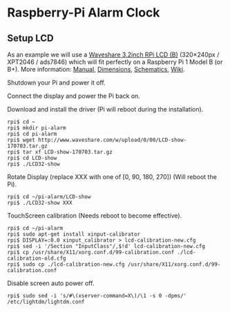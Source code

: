 # Raspberry-Pi Alarm Clock

## Setup LCD

As an example we will use a
[Waveshare 3.2inch RPi LCD (B)](https://www.waveshare.com/product/3.2inch-rpi-lcd-b.htm) (320×240px / XPT2046 / ads7846)
which will fit perfectly on a Raspberry Pi 1 Model B (or B+).
More information:
[Manual](https://www.waveshare.com/w/upload/3/3e/RPi-LCD-User-Manual.pdf),
[Dimensions](https://www.waveshare.com/w/upload/5/56/3.2inch-rpi-lcd-b-panel-dimension.pdf),
[Schematics](http://www.waveshare.com/w/upload/a/ad/3.2inch-RPi-LCD-B-Schematic.pdf),
[Wiki](https://www.waveshare.com/wiki/3.2inch_RPi_LCD_(B)).

Shutdown your Pi and power it off.

Connect the display and power the Pi back on.

Download and install the driver (Pi will reboot during the installation).

```
rpi$ cd ~
rpi$ mkdir pi-alarm
rpi$ cd pi-alarm
rpi$ wget http://www.waveshare.com/w/upload/0/00/LCD-show-170703.tar.gz
rpi$ tar xf LCD-show-170703.tar.gz
rpi$ cd LCD-show
rpi$ ./LCD32-show
```

Rotate Display (replace XXX with one of [0, 90, 180, 270]) (Will reboot the Pi).

```
rpi$ cd ~/pi-alarm/LCD-show
rpi$ ./LCD32-show XXX
```

TouchScreen calibration (Needs reboot to become effective).

```
rpi$ cd ~/pi-alarm
rpi$ sudo apt-get install xinput-calibrator
rpi$ DISPLAY=:0.0 xinput_calibrator > lcd-calibration-new.cfg
rpi$ sed -i '/Section "InputClass"/,$!d' lcd-calibration-new.cfg
rpi$ cp /usr/share/X11/xorg.conf.d/99-calibration.conf ./lcd-calibration-old.cfg
rpi$ sudo cp ./lcd-calibration-new.cfg /usr/share/X11/xorg.conf.d/99-calibration.conf
```

Disable screen auto power off.
```
rpi$ sudo sed -i 's/#\(xserver-command=X\)/\1 -s 0 -dpms/' /etc/lightdm/lightdm.conf
```
